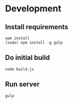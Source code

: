 # Development

## Install requirements
```
npm install
(sudo) npm install -g gulp
```

## Do initial build
`node build.js`

## Run server
`gulp`
